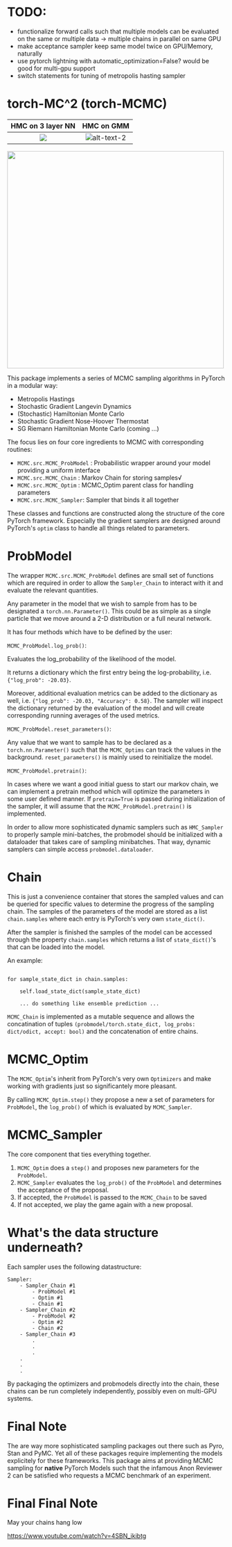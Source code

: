 # TODO:

- functionalize forward calls such that multiple models can be evaluated on the same or multiple data -> multiple chains in parallel on same GPU
- make acceptance sampler keep same model twice on GPU/Memory, naturally
- use pytorch lightning with automatic_optimization=False? would be good for multi-gpu support
- switch statements for tuning of metropolis hasting sampler



# torch-MC^2 (torch-MCMC)
HMC on 3 layer NN | HMC on GMM
:-------------------------------------------:|:------------------------------:
![](data/plots/HMC_Sampler3.gif) | ![alt-text-2](data/plots/GMM_HMC1.gif "GMM")

<img src="data/plots/EpistemicAleatoricUncertainty.png" width="500">

This package implements a series of MCMC sampling algorithms in PyTorch in a modular way:

- Metropolis Hastings
- Stochastic Gradient Langevin Dynamics
- (Stochastic) Hamiltonian Monte Carlo
- Stochastic Gradient Nose-Hoover Thermostat
- SG Riemann Hamiltonian Monte Carlo (coming ...)

The focus lies on four core ingredients to MCMC with corresponding routines:

- `MCMC.src.MCMC_ProbModel` : Probabilistic wrapper around your model providing a uniform interface
- `MCMC.src.MCMC_Chain` : Markov Chain for storing samples√
- `MCMC.src.MCMC_Optim` : MCMC_Optim parent class for handling parameters
- `MCMC.src.MCMC_Sampler`: Sampler that binds it all together


These classes and functions are constructed along the structure of the core PyTorch framework.
Especially the gradient samplers are designed around PyTorch's `optim` class to handle all things related to parameters.

# ProbModel

The wrapper `MCMC.src.MCMC_ProbModel` defines are small set of functions which are required in order to allow the `Sampler_Chain` to interact with it and evaluate the relevant quantities.

Any parameter in the model that we wish to sample from has to be designated a `torch.nn.Parameter()`.
This could be as simple as a single particle that we move around a 2-D distribution or a full neural network.

It has four methods which have to be defined by the user:

`MCMC_ProbModel.log_prob()`: 

Evaluates the log_probability of the likelihood of the model.

It returns a dictionary which the first entry being the log-probability, i.e. `{"log_prob": -20.03}`.

Moreover, additional evaluation metrics can be added to the dictionary as well, i.e. `{"log_prob": -20.03, "Accuracy": 0.58}`.
The sampler will inspect the dictionary returned by the evaluation of the model and will create corresponding running averages of the used metrics.

`MCMC_ProbModel.reset_parameters()`:

Any value that we want to sample has to be declared as a `torch.nn.Parameter()` such that the `MCMC_Optims` can track the values in the background.
`reset_parameters()` is mainly used to reinitialize the model.

`MCMC_ProbModel.pretrain()`:

In cases where we want a good initial guess to start our markov chain, we can implement a pretrain method which will optimize the parameters in some user defined manner.
If `pretrain=True` is passed during initialization of the sampler, it will assume that the `MCMC_ProbModel.pretrain()` is implemented.

In order to allow more sophisticated dynamic samplers such as `HMC_Sampler` to properly sample mini-batches, the probmodel should be initialized with a dataloader that takes care of sampling minibatches.
That way, dynamic samplers can simple access `probmodel.dataloader`.

# Chain

This is just a convenience container that stores the sampled values and can be queried for specific values to determine the progress of the sampling chain.
The samples of the parameters of the model are stored as a list `chain.samples` where each entry is PyTorch's very own `state_dict()`. 

After the sampler is finished the samples of the model can be accessed through the property `chain.samples` which returns a list of `state_dict()`'s that can be loaded into the model.

An example:

```

for sample_state_dict in chain.samples:
    
    self.load_state_dict(sample_state_dict)
    
    ... do something like ensemble prediction ...
```

`MCMC_Chain` is implemented as a mutable sequence and allows the concatination of tuples `(probmodel/torch.state_dict, log_probs: dict/odict, accept: bool)` and the concatenation of entire chains.

# MCMC_Optim

The `MCMC_Optim`'s inherit from PyTorch's very own `Optimizers` and make working with gradients just so significantely more pleasant.

By calling `MCMC_Optim.step()` they propose a new a set of parameters for `ProbModel`, the `log_prob()` of which is evaluated by `MCMC_Sampler`.

# MCMC_Sampler

The core component that ties everything together.

1. `MCMC_Optim` does a `step()` and proposes new parameters for the `ProbModel`.
2. `MCMC_Sampler` evaluates the `log_prob()` of the `ProbModel` and determines the acceptance of the proposal.
3. If accepted, the `ProbModel` is passed to the `MCMC_Chain` to be saved
4. If not accepted, we play the game again with a new proposal.

# What's the data structure underneath?

Each sampler uses the following datastructure:

```
Sampler:
    - Sampler_Chain #1
        - ProbModel #1
        - Optim #1
        - Chain #1
    - Sampler_Chain #2
        - ProbModel #2
        - Optim #2
        - Chain #2
    - Sampler_Chain #3
        .
        .
        .
    .
    .
    .

```

By packaging the optimizers and probmodels directly into the chain, these chains can be run completely independently, possibly even on multi-GPU systems.

# Final Note

The are way more sophisticated sampling packages out there such as Pyro, Stan and PyMC.
Yet all of these packages require implementing the models explicitely for these frameworks.
This package aims at providing MCMC sampling for **native** PyTorch Models such that the infamous Anon Reviewer 2 can be satisfied who requests a MCMC benchmark of an experiment.

# Final Final Note

May your chains hang low

https://www.youtube.com/watch?v=4SBN_ikibtg
